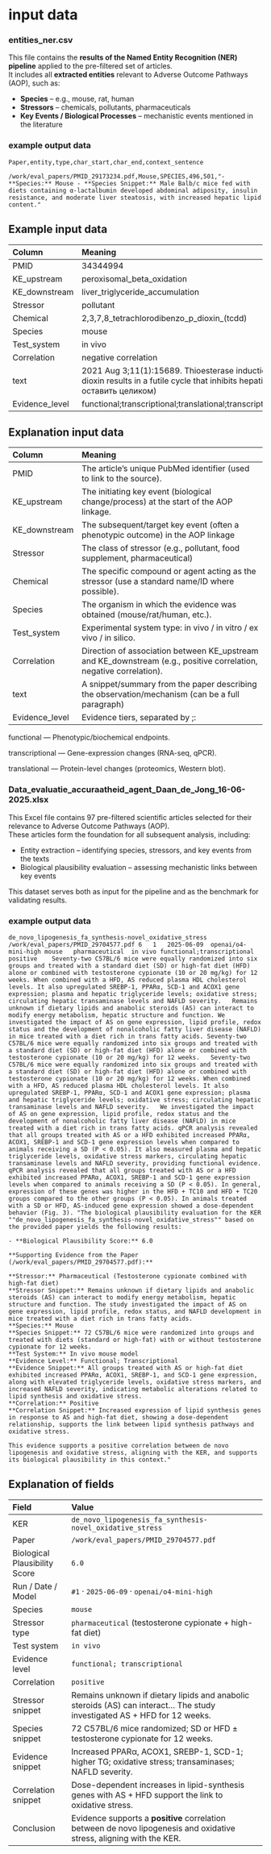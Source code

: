 input data
================

### entities_ner.csv

This file contains the **results of the Named Entity Recognition (NER)
pipeline** applied to the pre-filtered set of articles.  
It includes all **extracted entities** relevant to Adverse Outcome
Pathways (AOP), such as:

- **Species** – e.g., mouse, rat, human  
- **Stressors** – chemicals, pollutants, pharmaceuticals  
- **Key Events / Biological Processes** – mechanistic events mentioned
  in the literature

### example output data

``` csv
Paper,entity,type,char_start,char_end,context_sentence

/work/eval_papers/PMID_29173234.pdf,Mouse,SPECIES,496,501,"- **Species:** Mouse - **Species Snippet:** Male Balb/c mice fed with diets containing α-lactalbumin developed abdominal adiposity, insulin resistance, and moderate liver steatosis, with increased hepatic lipid content."
```

## Example input data

| Column | Meaning |
|:---|:---|
| PMID | 34344994 |
| KE_upstream | peroxisomal_beta_oxidation |
| KE_downstream | liver_triglyceride_accumulation |
| Stressor | pollutant |
| Chemical | 2,3,7,8_tetrachlorodibenzo_p_dioxin\_(tcdd) |
| Species | mouse |
| Test_system | in vivo |
| Correlation | negative correlation |
| text | 2021 Aug 3;11(1):15689. Thioesterase induction by 2,3,7,8-tetrachlorodibenzo-p-dioxin results in a futile cycle that inhibits hepatic β-oxidation. … (полный текст можно оставить целиком) |
| Evidence_level | functional;transcriptional;translational;transcriptional;translational;functional;translational |

## Explanation input data

| Column | Meaning |
|:---|:---|
| PMID | The article’s unique PubMed identifier (used to link to the source). |
| KE_upstream | The initiating key event (biological change/process) at the start of the AOP linkage. |
| KE_downstream | The subsequent/target key event (often a phenotypic outcome) in the AOP linkage |
| Stressor | The class of stressor (e.g., pollutant, food supplement, pharmaceutical) |
| Chemical | The specific compound or agent acting as the stressor (use a standard name/ID where possible). |
| Species | The organism in which the evidence was obtained (mouse/rat/human, etc.). |
| Test_system | Experimental system type: in vivo / in vitro / ex vivo / in silico. |
| Correlation | Direction of association between KE_upstream and KE_downstream (e.g., positive correlation, negative correlation). |
| text | A snippet/summary from the paper describing the observation/mechanism (can be a full paragraph) |
| Evidence_level | Evidence tiers, separated by ;: |

functional — Phenotypic/biochemical endpoints.

transcriptional — Gene-expression changes (RNA-seq, qPCR).

translational — Protein-level changes (proteomics, Western blot).



### Data_evaluatie_accuraatheid_agent_Daan_de_Jong_16-06-2025.xlsx

This Excel file contains 97 pre-filtered scientific articles selected for their relevance to Adverse Outcome Pathways (AOP).  
These articles form the foundation for all subsequent analysis, including:

- Entity extraction – identifying species, stressors, and key events from the texts  
- Biological plausibility evaluation – assessing mechanistic links between key events  

This dataset serves both as input for the pipeline and as the benchmark for validating results.


### example output data

``` csv
de_novo_lipogenesis_fa_synthesis-novel_oxidative_stress /work/eval_papers/PMID_29704577.pdf 6   1   2025-06-09  openai/o4-mini-high mouse   pharmaceutical  in vivo functional;transcriptional  positive    Seventy-two C57BL/6 mice were equally randomized into six groups and treated with a standard diet (SD) or high-fat diet (HFD) alone or combined with testosterone cypionate (10 or 20 mg/kg) for 12 weeks. When combined with a HFD, AS reduced plasma HDL cholesterol levels. It also upregulated SREBP-1, PPARα, SCD-1 and ACOX1 gene expression; plasma and hepatic triglyceride levels; oxidative stress; circulating hepatic transaminase levels and NAFLD severity.   Remains unknown if dietary lipids and anabolic steroids (AS) can interact to modify energy metabolism, hepatic structure and function. We investigated the impact of AS on gene expression, lipid profile, redox status and the development of nonalcoholic fatty liver disease (NAFLD) in mice treated with a diet rich in trans fatty acids. Seventy-two C57BL/6 mice were equally randomized into six groups and treated with a standard diet (SD) or high-fat diet (HFD) alone or combined with testosterone cypionate (10 or 20 mg/kg) for 12 weeks.   Seventy-two C57BL/6 mice were equally randomized into six groups and treated with a standard diet (SD) or high-fat diet (HFD) alone or combined with testosterone cypionate (10 or 20 mg/kg) for 12 weeks. When combined with a HFD, AS reduced plasma HDL cholesterol levels. It also upregulated SREBP-1, PPARα, SCD-1 and ACOX1 gene expression; plasma and hepatic triglyceride levels; oxidative stress; circulating hepatic transaminase levels and NAFLD severity.   We investigated the impact of AS on gene expression, lipid profile, redox status and the development of nonalcoholic fatty liver disease (NAFLD) in mice treated with a diet rich in trans fatty acids. qPCR analysis revealed that all groups treated with AS or a HFD exhibited increased PPARα, ACOX1, SREBP-1 and SCD-1 gene expression levels when compared to animals receiving a SD (P < 0.05). It also measured plasma and hepatic triglyceride levels, oxidative stress markers, circulating hepatic transaminase levels and NAFLD severity, providing functional evidence.    qPCR analysis revealed that all groups treated with AS or a HFD exhibited increased PPARα, ACOX1, SREBP-1 and SCD-1 gene expression levels when compared to animals receiving a SD (P < 0.05). In general, expression of these genes was higher in the HFD + TC10 and HFD + TC20 groups compared to the other groups (P < 0.05). In animals treated with a SD or HFD, AS-induced gene expression showed a dose-dependent behavior (Fig. 3). "The biological plausibility evaluation for the KER ""de_novo_lipogenesis_fa_synthesis-novel_oxidative_stress"" based on the provided paper yields the following results:

- **Biological Plausibility Score:** 6.0

**Supporting Evidence from the Paper (/work/eval_papers/PMID_29704577.pdf):**

**Stressor:** Pharmaceutical (Testosterone cypionate combined with high-fat diet)  
**Stressor Snippet:** Remains unknown if dietary lipids and anabolic steroids (AS) can interact to modify energy metabolism, hepatic structure and function. The study investigated the impact of AS on gene expression, lipid profile, redox status, and NAFLD development in mice treated with a diet rich in trans fatty acids.  
**Species:** Mouse  
**Species Snippet:** 72 C57BL/6 mice were randomized into groups and treated with diets (standard or high-fat) with or without testosterone cypionate for 12 weeks.  
**Test System:** In vivo mouse model  
**Evidence Level:** Functional; Transcriptional  
**Evidence Snippet:** All groups treated with AS or high-fat diet exhibited increased PPARα, ACOX1, SREBP-1, and SCD-1 gene expression, along with elevated triglyceride levels, oxidative stress markers, and increased NAFLD severity, indicating metabolic alterations related to lipid synthesis and oxidative stress.  
**Correlation:** Positive  
**Correlation Snippet:** Increased expression of lipid synthesis genes in response to AS and high-fat diet, showing a dose-dependent relationship, supports the link between lipid synthesis pathways and oxidative stress.

This evidence supports a positive correlation between de novo lipogenesis and oxidative stress, aligning with the KER, and supports its biological plausibility in this context."

```

## Explanation of fields

| Field | Value |
|:---|:---|
| KER | `de_novo_lipogenesis_fa_synthesis-novel_oxidative_stress` |
| Paper | `/work/eval_papers/PMID_29704577.pdf` |
| Biological Plausibility Score | `6.0` |
| Run / Date / Model | `#1` · `2025-06-09` · `openai/o4-mini-high` |
| Species | `mouse` |
| Stressor type | `pharmaceutical` (testosterone cypionate + high-fat diet) |
| Test system | `in vivo` |
| Evidence level | `functional; transcriptional` |
| Correlation | `positive` |
| Stressor snippet | Remains unknown if dietary lipids and anabolic steroids (AS) can interact… The study investigated AS + HFD for 12 weeks. |
| Species snippet | 72 C57BL/6 mice randomized; SD or HFD ± testosterone cypionate for 12 weeks. |
| Evidence snippet | Increased PPARα, ACOX1, SREBP-1, SCD-1; higher TG; oxidative stress; transaminases; NAFLD severity. |
| Correlation snippet | Dose-dependent increases in lipid-synthesis genes with AS + HFD support the link to oxidative stress. |
| Conclusion | Evidence supports a **positive** correlation between de novo lipogenesis and oxidative stress, aligning with the KER. |

